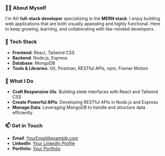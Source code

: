### 👩‍💻 About Myself 

I'm Ali! **full-stack developer** specializing in the **MERN stack**. I enjoy building web applications that are both visually appealing and highly functional. Here to keep growing, learning, and collaborating with like-minded developers.

### 🚀 Tech Stack

- **Frontend**: React, Tailwind CSS  
- **Backend**: Node.js, Express  
- **Database**: MongoDB  
- **Tools & Libraries**: Git, Postman, RESTful APIs, npm, Framer Motion  

### 🌟 What I Do

- **Craft Responsive UIs**: Building sleek interfaces with React and Tailwind CSS  
- **Create Powerful APIs**: Developing RESTful APIs in Node.js and Express  
- **Manage Data**: Leveraging MongoDB to handle and structure data efficiently  

### 📫 Get in Touch

- **Email**: [YourEmail@example.com](mailto:YourEmail@example.com)  
- **LinkedIn**: [Your LinkedIn Profile](https://www.linkedin.com/in/your-profile)  
- **Portfolio**: [Your Portfolio](https://your-portfolio-link.com)
